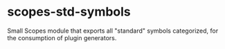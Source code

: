 # scopes-std-symbols
Small Scopes module that exports all "standard" symbols categorized, for the consumption of plugin generators.
